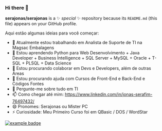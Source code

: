 ### Hi there 👋


**serajonas/serajonas** is a ✨ _special_ ✨ repository because its `README.md` (this file) appears on your GitHub profile.

Aqui estão algumas ideias para você começar:

- 🔭 Atualmente estou trabalhando em Analista de Suporte de TI na Magsac Embalagens
- 🌱 Estou aprendendo Python para Web Desenvolvimento + Java Developer + Business Intelligence + SQL Server + MySQL + Oracle + T-SQL + PLSQL + Data Science
- 👯 Estou procurando colaborar em Devs e Developers, além de outras Áreas
- 🤔 Estou procurando ajuda com Cursos de Front-End e Back-End e Códigos Fontes
- 💬 Pergunte-me sobre tudo em TI
- 📫 Como chegar até mim: https://www.linkedin.com/in/jonas-serafim-76497432/
- 😄 Pronomes: Serajonas ou Mister PC
- ⚡ Curiosidade: Meu Primeiro Curso foi em QBasic / DOS / WordStar


<a href="#">
    <img src="help/badge1.svg" alt="example badge" style="vertical-align:top margin:6px 4px">
  </a> 
